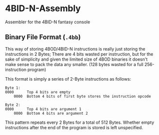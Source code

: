 # 4BID-N-Assembly
Assembler for the 4BID-N fantasy console

## Binary File Format (`.4bb`)
This way of storing 4BOD/4BID-N instructions is really just storing
the instructions in 2 Bytes; There are 4 bits wasted per instruction,
but for the sake of simplicity and given the limited size of
4BOD binaries it doesn't make sense to pack the data any smaller.
(128 bytes wasted for a full 256-instruction program)

This format is simply a series of 2-Byte instructions as follows:

    Byte 1:
    0000      Top 4 bits are empty
        0000  Bottom 4 bits of first byte stores the instruction opcode

    Byte 2:
    0000      Top 4 bits are argument 1
        0000  Bottom 4 bits are argument 2

This pattern repeats every 2 Bytes for a total of 512 Bytes.
Whether empty instructions after the end of the program is stored
is left unspecified.
